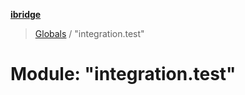 **[ibridge](../README.md)**

> [Globals](../README.md) / "integration.test"

# Module: "integration.test"
